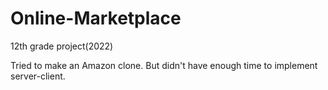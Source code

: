 # Online-Marketplace

12th grade project(2022)

Tried to make an Amazon clone. But didn't have enough time to implement server-client.
